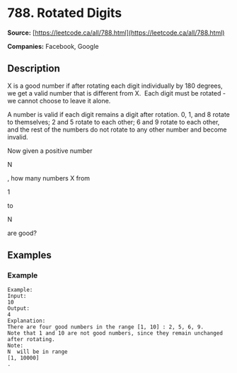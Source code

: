 # 788. Rotated Digits

**Source:** [https://leetcode.ca/all/788.html](https://leetcode.ca/all/788.html)

**Companies:** Facebook, Google

## Description

X is a good number if after rotating each digit individually by 180 degrees, we get a valid
        number that is different from X.  Each digit must be rotated - we cannot choose to
        leave it alone.

A number is valid if each digit remains a digit after rotation. 0, 1, and 8 rotate to
        themselves; 2 and 5 rotate to each other; 6 and 9 rotate to each other, and the rest of the
        numbers do not rotate to any other number and become invalid.

Now given a positive number

N

, how many numbers X from

1

to

N

are good?

## Examples

### Example

```
Example:
Input:
10
Output:
4
Explanation:
There are four good numbers in the range [1, 10] : 2, 5, 6, 9.
Note that 1 and 10 are not good numbers, since they remain unchanged after rotating.
Note:
N  will be in range
[1, 10000]
.
```

